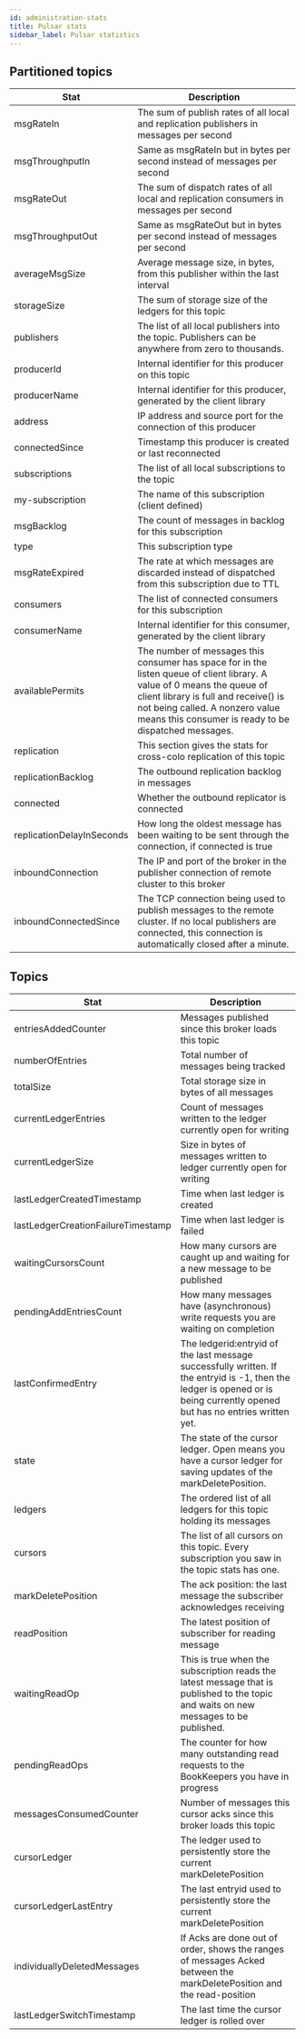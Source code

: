 ```yaml
---
id: administration-stats
title: Pulsar stats
sidebar_label: Pulsar statistics
---
```


## Partitioned topics

|Stat|Description|
|---|---|
|msgRateIn| The sum of publish rates of all local and replication publishers in messages per second|
|msgThroughputIn| Same as msgRateIn but in bytes per second instead of messages per second|
|msgRateOut| The sum of dispatch rates of all local and replication consumers in messages per second|
|msgThroughputOut| Same as msgRateOut but in bytes per second instead of messages per second|
|averageMsgSize| Average message size, in bytes, from this publisher within the last interval|
|storageSize| The sum of storage size of the ledgers for this topic|
|publishers| The list of all local publishers into the topic. Publishers can be anywhere from zero to thousands.|
|producerId| Internal identifier for this producer on this topic|
|producerName|  Internal identifier for this producer, generated by the client library|
|address| IP address and source port for the connection of this producer|
|connectedSince| Timestamp this producer is created or last reconnected|
|subscriptions| The list of all local subscriptions to the topic|
|my-subscription| The name of this subscription (client defined)|
|msgBacklog| The count of messages in backlog for this subscription|
|type| This subscription type|
|msgRateExpired|  The rate at which messages are discarded instead of dispatched from this subscription due to TTL|
|consumers| The list of connected consumers for this subscription|
|consumerName| Internal identifier for this consumer, generated by the client library|
|availablePermits|  The number of messages this consumer has space for in the listen queue of client library. A value of 0 means the queue of client library is full and receive() is not being called. A nonzero value means this consumer is ready to be dispatched messages.|
|replication| This section gives the stats for cross-colo replication of this topic|
|replicationBacklog| The outbound replication backlog in messages|
|connected| Whether the outbound replicator is connected|
|replicationDelayInSeconds| How long the oldest message has been waiting to be sent through the connection, if connected is true|
|inboundConnection| The IP and port of the broker in the publisher connection of remote cluster to this broker |
|inboundConnectedSince| The TCP connection being used to publish messages to the remote cluster. If no local publishers are connected, this connection is automatically closed after a minute.|


## Topics

|Stat|Description|
|---|---|
|entriesAddedCounter| Messages published since this broker loads this topic|
|numberOfEntries| Total number of messages being tracked|
|totalSize| Total storage size in bytes of all messages|
|currentLedgerEntries| Count of messages written to the ledger currently open for writing|
|currentLedgerSize| Size in bytes of messages written to ledger currently open for writing|
|lastLedgerCreatedTimestamp| Time when last ledger is created|
|lastLedgerCreationFailureTimestamp| Time when last ledger is failed|
|waitingCursorsCount| How many cursors are caught up and waiting for a new message to be published|
|pendingAddEntriesCount| How many messages have (asynchronous) write requests you are waiting on completion|
|lastConfirmedEntry|  The ledgerid:entryid of the last message successfully written. If the entryid is -1, then the ledger is opened or is being currently opened but has no entries written yet.|
|state| The state of the cursor ledger. Open means you have a cursor ledger for saving updates of the markDeletePosition.|
|ledgers| The ordered list of all ledgers for this topic holding its messages|
|cursors| The list of all cursors on this topic. Every subscription you saw in the topic stats has one.|
|markDeletePosition|  The ack position: the last message the subscriber acknowledges receiving|
|readPosition|  The latest position of subscriber for reading message|
|waitingReadOp| This is true when the subscription reads the latest message that is published to the topic and waits on new messages to be published.|
|pendingReadOps|  The counter for how many outstanding read requests to the BookKeepers you have in progress|
|messagesConsumedCounter| Number of messages this cursor acks since this broker loads this topic|
|cursorLedger|  The ledger used to persistently store the current markDeletePosition|
|cursorLedgerLastEntry| The last entryid used to persistently store the current markDeletePosition|
|individuallyDeletedMessages| If Acks are done out of order, shows the ranges of messages Acked between the markDeletePosition and the read-position|
|lastLedgerSwitchTimestamp| The last time the cursor ledger is rolled over|
